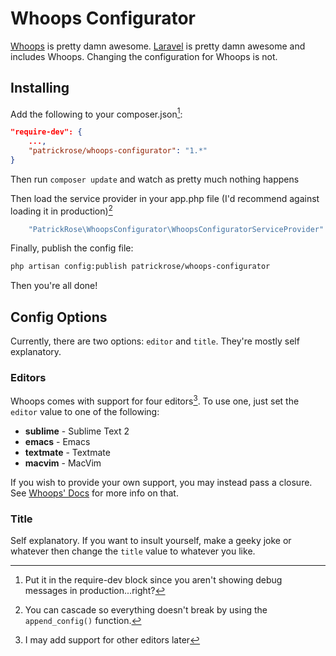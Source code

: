 # Whoops Configurator

[Whoops](https://github.com/filp/whoops/) is pretty damn awesome.
[Laravel](http://www.laravel.com) is pretty damn awesome and includes Whoops.
Changing the configuration for Whoops is not.

## Installing

Add the following to your composer.json[^1]:

```json
"require-dev": {
    ...,
    "patrickrose/whoops-configurator": "1.*"
}
```

Then run `composer update` and watch as pretty much nothing happens

Then load the service provider in your app.php file
(I'd recommend against loading it in production)[^2]

```php
    "PatrickRose\WhoopsConfigurator\WhoopsConfiguratorServiceProvider"
```

Finally, publish the config file:

```bash
php artisan config:publish patrickrose/whoops-configurator
```

Then you're all done!

## Config Options

Currently, there are two options: `editor` and `title`. They're mostly self explanatory.

### Editors

Whoops comes with support for four editors[^3]. To use one, just set the `editor` value to one of the following:

* **sublime** - Sublime Text 2
* **emacs** - Emacs
* **textmate** - Textmate
* **macvim** - MacVim

If you wish to provide your own support, you may instead pass a closure. See [Whoops' Docs](https://github.com/filp/whoops/blob/master/docs/Open%20Files%20In%20An%20Editor.md) for more info on that.

### Title

Self explanatory. If you want to insult yourself, make a geeky joke or whatever then change the `title` value to whatever you like.

[^1]: Put it in the require-dev block since you aren't showing debug messages in production...right?
[^2]: You can cascade so everything doesn't break by using the `append_config()` function.
[^3]: I may add support for other editors later
